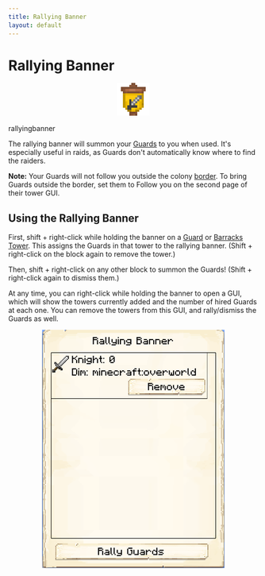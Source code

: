 ```yaml
---
title: Rallying Banner
layout: default
---
```

# Rallying Banner

<div class="infobox box text-center">
    <p style="text-align:center;"><img src="../../assets/images/icons/minecolonies/rallying_banner.png" alt="Rallying Banner"></p>
    <recipe>rallyingbanner</recipe>
</div>

The rallying banner will summon your [Guards](../../source/buildings/blacksmith) to you when used. It's especially useful in raids, as Guards don't automatically know where to find the raiders.

**Note:** Your Guards will not follow you outside the colony [border](../../source/buildings/stonesmeltery). To bring Guards outside the border, set them to Follow you on the second page of their tower GUI.

## Using the Rallying Banner

First, shift + right-click while holding the banner on a [Guard](../../source/buildings/guardtower) or [Barracks Tower](../../source/buildings/barrackstower). This assigns the Guards in that tower to the rallying banner. (Shift + right-click on the block again to remove the tower.)

Then, shift + right-click on any other block to summon the Guards! (Shift + right-click again to dismiss them.)

At any time, you can right-click while holding the banner to open a GUI, which will show the towers currently added and the number of hired Guards at each one. You can remove the towers from this GUI, and rally/dismiss the Guards as well.
<br>
<p style="text-align:center;"><img src="../../assets/images/gui/rallyingbannergui.png" alt="Rallying Banner GUI"></p>
<br>
